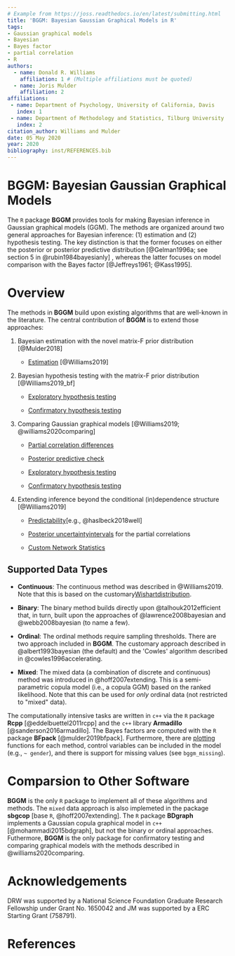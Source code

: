 ```yaml
---
# Example from https://joss.readthedocs.io/en/latest/submitting.html
title: 'BGGM: Bayesian Gaussian Graphical Models in R'
tags:
- Gaussian graphical models
- Bayesian
- Bayes factor
- partial correlation
- R
authors:
  - name: Donald R. Williams
    affiliation: 1 # (Multiple affiliations must be quoted)
  - name: Joris Mulder
    affiliation: 2
affiliations:
 - name: Department of Psychology, University of California, Davis
   index: 1
 - name: Department of Methodology and Statistics, Tilburg University
   index: 2
citation_author: Williams and Mulder
date: 05 May 2020
year: 2020
bibliography: inst/REFERENCES.bib
---
```


# BGGM: Bayesian Gaussian Graphical Models
The `R` package **BGGM** provides tools for making Bayesian inference in 
Gaussian graphical models (GGM). The methods are organized around two general 
approaches for Bayesian inference: (1) estimation and (2) hypothesis 
testing. The key distinction is that the former focuses on either 
the posterior or posterior predictive distribution [@Gelman1996a; see section 
5 in @rubin1984bayesianly] , whereas the latter focuses on model comparison with the Bayes factor [@Jeffreys1961; @Kass1995].

# Overview
The methods in **BGGM** build upon existing algorithms that are well-known in the literature.
The central contribution of **BGGM** is to extend those approaches:

1.  Bayesian estimation with the novel matrix-F prior distribution [@Mulder2018]
  
    + [Estimation](https://github.com/donaldRwilliams/BGGM#bayesian-estimation) [@Williams2019]

2. Bayesian hypothesis testing with the matrix-F prior distribution [@Williams2019_bf]

    + [Exploratory hypothesis testing](https://github.com/donaldRwilliams/BGGM#Exploratory)
  
    + [Confirmatory hypothesis testing](https://github.com/donaldRwilliams/BGGM#Confirmatory)
    
3. Comparing Gaussian graphical models [@Williams2019; @williams2020comparing]
    
    + [Partial correlation differences](https://github.com/donaldRwilliams/BGGM#partial-correlation-differences) 
    
    + [Posterior predictive check](https://github.com/donaldRwilliams/BGGM#posterior-predictive-check)
    
    + [Exploratory hypothesis testing](https://github.com/donaldRwilliams/BGGM#exploratory-groups) 
    
    + [Confirmatory hypothesis testing](https://github.com/donaldRwilliams/BGGM#confirmatory-groups)

4. Extending inference beyond the conditional (in)dependence structure [@Williams2019]

    +  [Predictability](https://github.com/donaldRwilliams/BGGM#Predictability)[e.g., @haslbeck2018well]
    
    +  [Posterior uncertaintyintervals](https://github.com/donaldRwilliams/BGGM#partial-correlation-differences) for the 
       partial correlations
       
    +  [Custom Network Statistics](https://github.com/donaldRwilliams/BGGM#custom-network-statistics)
    
    
## Supported Data Types

* **Continuous**: The continuous method was described in  @Williams2019. Note that 
                  this is based on the customary[Wishartdistribution](https://en.wikipedia.org/wiki/Wishart_distribution).

* **Binary**: The binary method builds directly upon @talhouk2012efficient
  that, in turn, built upon the approaches of @lawrence2008bayesian and
  @webb2008bayesian (to name a few).
  
* **Ordinal**: The ordinal methods require sampling thresholds. There are two approach 
   included in **BGGM**. The customary approach described in @albert1993bayesian 
   (the default) and the 'Cowles' algorithm described in @cowles1996accelerating.
   
* **Mixed**: The mixed data (a combination of discrete and continuous) method was introduced
 in @hoff2007extending. This is a semi-parametric copula model
 (i.e., a copula GGM) based on the ranked likelihood. Note that this can be used for 
 *only* ordinal data (not restricted to "mixed" data).

The computationally intensive tasks are written in `c++` via the `R` package **Rcpp** [@eddelbuettel2011rcpp] and the `c++` library **Armadillo** [@sanderson2016armadillo]. The Bayes factors are computed with the `R` package **BFpack** [@mulder2019bfpack]. Furthermore, there are [plotting](https://github.com/donaldRwilliams/BGGM#example-network-plot) functions
for each method, control variables can be included in the model (e.g., `~ gender`), 
and there is support for missing values (see `bggm_missing`).

# Comparsion to Other Software
**BGGM** is the only `R` package to implement all of these algorithms and methods. The `mixed` data approach 
is also implemeted in the package **sbgcop** [base `R`, @hoff2007extending]. The `R` package **BDgraph** implements a Gaussian copula graphical model in `c++` [@mohammadi2015bdgraph], but not the binary or ordinal approaches. Futhermore, **BGGM** is the only package for confirmatory testing and comparing graphical
models with the methods described in @williams2020comparing.

# Acknowledgements
DRW was supported by a National Science Foundation Graduate Research Fellowship
under Grant No. 1650042 and JM was supported by a ERC Starting Grant (758791).

# References
